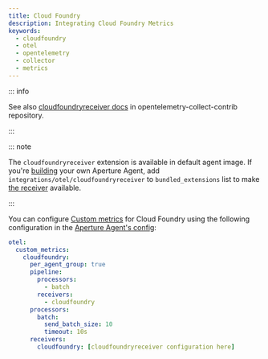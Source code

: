 ```yaml
---
title: Cloud Foundry
description: Integrating Cloud Foundry Metrics
keywords:
  - cloudfoundry
  - otel
  - opentelemetry
  - collector
  - metrics
---
```


::: info

See also [cloudfoundryreceiver docs][receiver] in opentelemetry-collect-contrib
repository.

:::

::: note

The `cloudfoundryreceiver` extension is available in default agent image. If
you're [building][build] your own Aperture Agent, add
`integrations/otel/cloudfoundryreceiver` to `bundled_extensions` list to make
[the receiver][receiver] available.

:::

You can configure [Custom metrics][custom-metrics] for Cloud Foundry using the
following configuration in the [Aperture Agent's config][agent-config]:

```yaml
otel:
  custom_metrics:
    cloudfoundry:
      per_agent_group: true
      pipeline:
        processors:
          - batch
        receivers:
          - cloudfoundry
      processors:
        batch:
          send_batch_size: 10
          timeout: 10s
      receivers:
        cloudfoundry: [cloudfoundryreceiver configuration here]
```

[build]: /reference/aperturectl/build/agent/agent.md
[receiver]:
  https://github.com/open-telemetry/opentelemetry-collector-contrib/tree/main/receiver/cloudfoundryreceiver
[custom-metrics]: /reference/configuration/agent.md#custom-metrics-config
[agent-config]: /reference/configuration/agent.md#agent-o-t-e-l-config
